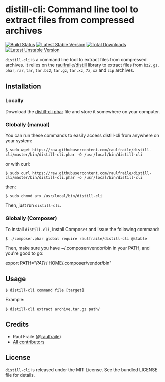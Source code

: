 # distill-cli: Command line tool to extract files from compressed archives

[![Build Status](https://secure.travis-ci.org/raulfraile/distill-cli.png)](http://travis-ci.org/raulfraile/distill-cli)
[![Latest Stable Version](https://poser.pugx.org/raulfraile/distill-cli/v/stable.png)](https://packagist.org/packages/raulfraile/distill-cli)
[![Total Downloads](https://poser.pugx.org/raulfraile/distill-cli/downloads.png)](https://packagist.org/packages/raulfraile/distill-cli)
[![Latest Unstable Version](https://poser.pugx.org/raulfraile/distill-cli/v/unstable.png)](https://packagist.org/packages/raulfraile/distill-cli)

`distill-cli` is a command line tool to extract files from compressed archives. It relies on the [raulfraile/distill](https://github.com/raulfraile/distill)
library to extract files from `bz2`, `gz`, `phar`, `rar`, `tar`, `tar.bz2`, `tar.gz`, `tar.xz`, `7z`, `xz`
and `zip` archives.

## Installation

### Locally

Download the [distill-cli.phar](https://github.com/raulfraile/distill-cli/raw/master/bin/distill-cli.phar) file and store it somewhere on your computer.

### Globally (manual)

You can run these commands to easily access distill-cli from anywhere on your system:

```
$ sudo wget https://raw.githubusercontent.com/raulfraile/distill-cli/master/bin/distill-cli.phar -O /usr/local/bin/distill-cli
```

or with curl:

```
$ sudo curl https://raw.githubusercontent.com/raulfraile/distill-cli/master/bin/distill-cli.phar -o /usr/local/bin/distill-cli
```

then:

```
$ sudo chmod a+x /usr/local/bin/distill-cli
```

Then, just run `distill-cli`.

### Globally (Composer)

To install `distill-cli`, install Composer and issue the following command:

```
$ ./composer.phar global require raulfraile/distill-cli @stable
```

Then, make sure you have ~/.composer/vendor/bin in your PATH, and you're good to go:

export PATH="$PATH:$HOME/.composer/vendor/bin"

## Usage

```
$ distill-cli command file [target]
```

Example:

```
$ distill-cli extract archive.tar.gz path/
```

## Credits

* Raul Fraile ([@raulfraile](https://twitter.com/raulfraile))
* [All contributors](https://github.com/raulfraile/distill-cli/contributors)

## License

`distill-cli` is released under the MIT License. See the bundled LICENSE file for details.
